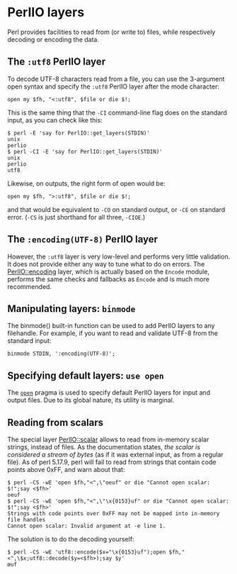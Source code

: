 # PerlIO layers

Perl provides facilities to read from (or write to) files, while respectively
decoding or encoding the data.

## The `:utf8` PerlIO layer

To decode UTF-8 characters read from a file, you can use the 3-argument open
syntax and specify the `:utf8` PerlIO layer after the mode character:

    open my $fh, "<:utf8", $file or die $!;

This is the same thing that the `-CI` command-line flag does on the standard
input, as you can check like this:

    $ perl -E 'say for PerlIO::get_layers(STDIN)'
    unix
    perlio
    $ perl -CI -E 'say for PerlIO::get_layers(STDIN)'
    unix
    perlio
    utf8

Likewise, on outputs, the right form of open would be:

    open my $fh, ">:utf8", $file or die $!;

and that would be equivalent to `-CO` on standard output, or `-CE`
on standard error. (`-CS` is just shorthand for all three, `-CIOE`.)

## The `:encoding(UTF-8)` PerlIO layer

However, the `:utf8` layer is very low-level and performs very little
validation. It does not provide either any way to tune what to do on errors.
The [PerlIO::encoding](https://metacpan.org/pod/PerlIO::encoding) layer, which
is actually based on the `Encode` module, performs the same checks and
fallbacks as `Encode` and is much more recommended.

## Manipulating layers: `binmode`

The binmode() built-in function can be used to add PerlIO layers to any
filehandle. For example, if you want to read and validate UTF-8 from the
standard input:

    binmode STDIN, ':encoding(UTF-8)';

## Specifying default layers: `use open`

The [`open`](https://metacpan.org/pod/open) pragma is used to specify default
PerlIO layers for input and output files. Due to its global nature, its
utility is marginal.

## Reading from scalars

The special layer [PerlIO::scalar](https://metacpan.org/pod/PerlIO::scalar)
allows to read from in-memory scalar strings, instead of files. As the
documentation states, *the scalar is considered a stream of bytes* (as if it
was external input, as from a regular file). As of perl 5.17.9, perl will fail
to read from strings that contain code points above 0xFF, and warn about that:

    $ perl -CS -wE 'open $fh,"<",\"oeuf" or die "Cannot open scalar: $!";say <$fh>'
    oeuf
    $ perl -CS -wE 'open $fh,"<",\"\x{0153}uf" or die "Cannot open scalar: $!";say <$fh>'
    Strings with code points over 0xFF may not be mapped into in-memory file handles
    Cannot open scalar: Invalid argument at -e line 1.

The solution is to do the decoding yourself:

    $ perl -CS -wE 'utf8::encode($x="\x{0153}uf");open $fh,"<",\$x;utf8::decode($y=<$fh>);say $y'
    œuf
